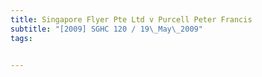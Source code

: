 ```yaml
---
title: Singapore Flyer Pte Ltd v Purcell Peter Francis 
subtitle: "[2009] SGHC 120 / 19\_May\_2009"
tags:


---
```


